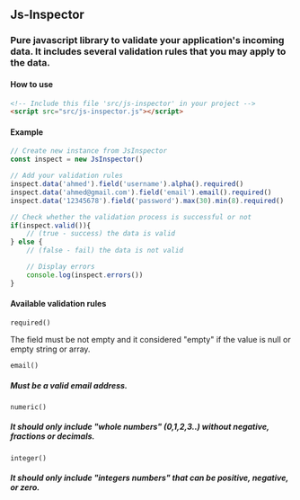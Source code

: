 ## Js-Inspector
### Pure javascript library to validate your application's incoming data. It includes several validation rules that you may apply to the data.

#### How to use
``` html
<!-- Include this file 'src/js-inspector' in your project -->
<script src="src/js-inspector.js"></script>
```
#### Example
``` javascript
// Create new instance from JsInspector
const inspect = new JsInspector()

// Add your validation rules
inspect.data('ahmed').field('username').alpha().required()
inspect.data('ahmed@gmail.com').field('email').email().required()
inspect.data('12345678').field('password').max(30).min(8).required()

// Check whether the validation process is successful or not
if(inspect.valid()){
	// (true - success) the data is valid
} else {
	// (false - fail) the data is not valid

	// Display errors
	console.log(inspect.errors())
}
```
#### Available validation rules
``` required() ```
<p>The field must be not empty and it considered "empty" if the value is null or empty string or array.</p>

``` email() ```
##### Must be a valid email address.

``` numeric() ```
##### It should only include "whole numbers" (0,1,2,3..) without negative, fractions or decimals.

``` integer() ```
##### It should only include "integers numbers" that can be positive, negative, or zero.